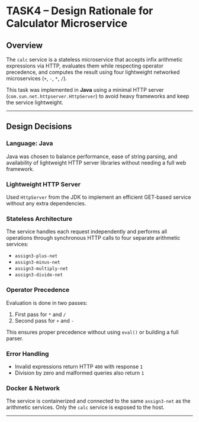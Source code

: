 # TASK4 – Design Rationale for Calculator Microservice

## Overview
The `calc` service is a stateless microservice that accepts infix arithmetic expressions via HTTP, evaluates them while respecting operator precedence, and computes the result using four lightweight networked microservices (`+`, `-`, `*`, `/`).

This task was implemented in **Java** using a minimal HTTP server (`com.sun.net.httpserver.HttpServer`) to avoid heavy frameworks and keep the service lightweight.

---

## Design Decisions

### Language: Java
Java was chosen to balance performance, ease of string parsing, and availability of lightweight HTTP server libraries without needing a full web framework.

###  Lightweight HTTP Server
Used `HttpServer` from the JDK to implement an efficient GET-based service without any extra dependencies.

###  Stateless Architecture
The service handles each request independently and performs all operations through synchronous HTTP calls to four separate arithmetic services:
- `assign3-plus-net`
- `assign3-minus-net`
- `assign3-multiply-net`
- `assign3-divide-net`

###  Operator Precedence
Evaluation is done in two passes:
1. First pass for `*` and `/`
2. Second pass for `+` and `-`

This ensures proper precedence without using `eval()` or building a full parser.

###  Error Handling
- Invalid expressions return HTTP `400` with response `1`
- Division by zero and malformed queries also return `1`

###  Docker & Network
The service is containerized and connected to the same `assign3-net` as the arithmetic services. Only the `calc` service is exposed to the host.

---